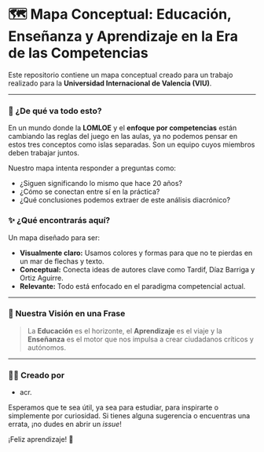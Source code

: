 # 🗺️ Mapa Conceptual: Educación, Enseñanza y Aprendizaje en la Era de las Competencias

Este repositorio contiene un mapa conceptual creado para un trabajo realizado para la **Universidad Internacional de Valencia (VIU)**.

---

### 🤔 ¿De qué va todo esto?

En un mundo donde la **LOMLOE** y el **enfoque por competencias** están cambiando las reglas del juego en las aulas, ya no podemos pensar en estos tres conceptos como islas separadas. Son un equipo cuyos miembros deben trabajar juntos.

Nuestro mapa intenta responder a preguntas como:
- ¿Siguen significando lo mismo que hace 20 años?
- ¿Cómo se conectan entre sí en la práctica?
- ¿Qué conclusiones podemos extraer de este análisis diacrónico?

### ✨ ¿Qué encontrarás aquí?

Un mapa diseñado para ser:
- **Visualmente claro:** Usamos colores y formas para que no te pierdas en un mar de flechas y texto.
- **Conceptual:** Conecta ideas de autores clave como Tardif, Díaz Barriga y Ortiz Aguirre.
- **Relevante:** Todo está enfocado en el paradigma competencial actual.

---

### 🚀 Nuestra Visión en una Frase

> La **Educación** es el horizonte, el **Aprendizaje** es el viaje y la **Enseñanza** es el motor que nos impulsa a crear ciudadanos críticos y autónomos.

---

### 👨‍💻 Creado por

- acr.

Esperamos que te sea útil, ya sea para estudiar, para inspirarte o simplemente por curiosidad. Si tienes alguna sugerencia o encuentras una errata, ¡no dudes en abrir un *issue*!

¡Feliz aprendizaje! 🚀
